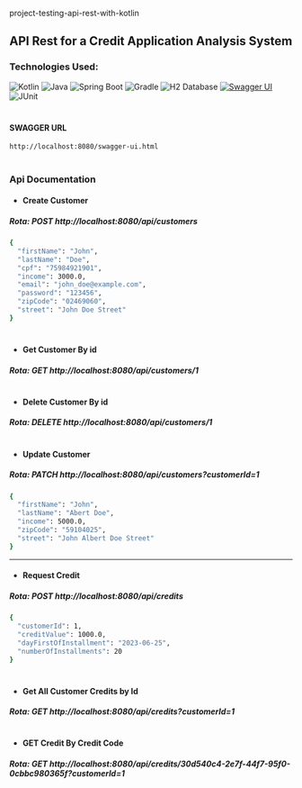 project-testing-api-rest-with-kotlin
## API Rest for a Credit Application Analysis System

### Technologies Used:
![Kotlin](https://img.shields.io/badge/kotlin-%230095D5.svg?style=plastic&logo=kotlin&logoColor=white)
![Java](https://img.shields.io/badge/Java-%23ED8B00.svg?style=plastic&logo=java&logoColor=white)
![Spring Boot](https://img.shields.io/badge/Spring%20Boot-%236DB33F.svg?style=plastic&logo=spring-boot)
![Gradle](https://img.shields.io/badge/gradle-%2302303A.svg?style=plastic&logo=gradle&logoColor=white)
![H2 Database](https://img.shields.io/badge/H2%20Database-gray?style=plastic&logo=h2&logoColor=white)
[![Swagger UI](https://img.shields.io/badge/Swagger%20UI-%2385EA2D.svg?style=plastic&logo=swagger&logoColor=white)](https://link-para-o-seu-swagger-ui)
![JUnit](https://img.shields.io/badge/JUnit-%23525DCB.svg?style=plastic&logo=junit5&logoColor=white)

#

#### SWAGGER URL
```bash
http://localhost:8080/swagger-ui.html
```
#

### Api Documentation

* #### Create Customer

##### Rota: POST http://localhost:8080/api/customers
```bash
{
  "firstName": "John",
  "lastName": "Doe",
  "cpf": "75984921901",
  "income": 3000.0,
  "email": "john_doe@example.com",
  "password": "123456",
  "zipCode": "02469060",
  "street": "John Doe Street"
}
```

#

* #### Get Customer By id

##### Rota: GET http://localhost:8080/api/customers/1

#

* #### Delete Customer By id

##### Rota: DELETE http://localhost:8080/api/customers/1

#

* #### Update Customer

##### Rota: PATCH http://localhost:8080/api/customers?customerId=1
```bash
{
  "firstName": "John",
  "lastName": "Abert Doe",
  "income": 5000.0,
  "zipCode": "59104025",
  "street": "John Albert Doe Street"
}
```

---

* #### Request Credit

##### Rota: POST http://localhost:8080/api/credits
```bash
{
  "customerId": 1,
  "creditValue": 1000.0,
  "dayFirstOfInstallment": "2023-06-25",
  "numberOfInstallments": 20
}
```

#

* #### Get All Customer Credits by Id

##### Rota: GET http://localhost:8080/api/credits?customerId=1

#

* #### GET Credit By Credit Code

##### Rota: GET http://localhost:8080/api/credits/30d540c4-2e7f-44f7-95f0-0cbbc980365f?customerId=1

